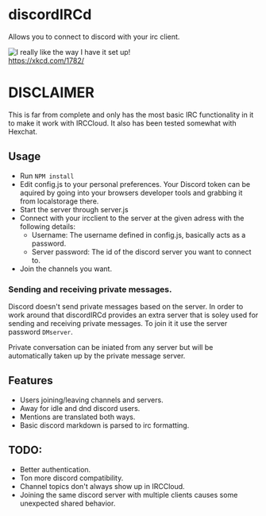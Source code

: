 # discordIRCd
Allows you to connect to discord with your irc client.

![I really like the way I have it set up!](https://imgs.xkcd.com/comics/team_chat.png)  
https://xkcd.com/1782/

# DISCLAIMER 

This is far from complete and only has the most basic IRC functionality in it to make it work with IRCCloud. 
It also has been tested somewhat with Hexchat.

## Usage 

- Run `NPM install`
- Edit config.js to your personal preferences. Your Discord token can be aquired by going into your browsers developer tools and grabbing it from localstorage there. 
- Start the server through server.js 
- Connect with your ircclient to the server at the given adress with the following details: 
    - Username: The username defined in config.js, basically acts as a password. 
    - Server password: The id of the discord server you want to connect to. 
- Join the channels you want.

### Sending and receiving private messages. 
Discord doesn't send private messages based on the server. In order to work around that discordIRCd provides an extra server that is soley used for sending and receiving private messages. To join it it use the server password `DMserver`. 

Private conversation can be iniated from any server but will be automatically taken up by the private message server. 

## Features

- Users joining/leaving channels and servers. 
- Away for idle and dnd discord users. 
- Mentions are translated both ways. 
- Basic discord markdown is parsed to irc formatting. 


## TODO: 

- Better authentication. 
- Ton more discord compatibility. 
- Channel topics don't always show up in IRCCloud.
- Joining the same discord server with multiple clients causes some unexpected shared behavior. 
